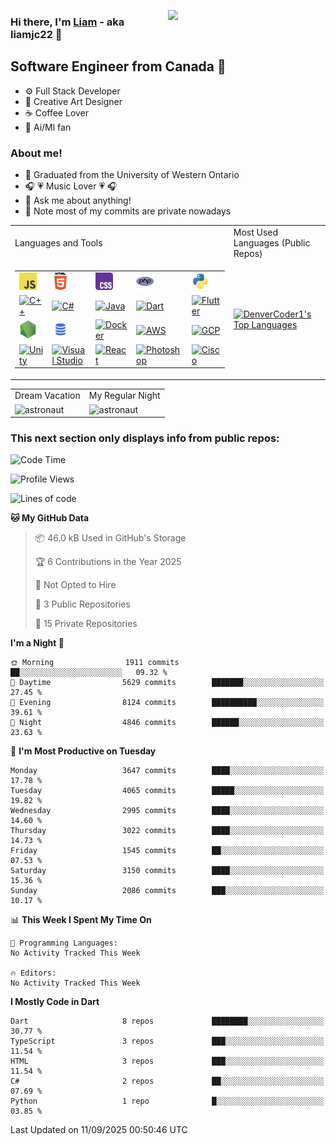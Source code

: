 <a href="#" ><img width="50%" height="auto" align="right" src="https://media.giphy.com/media/dWesBcTLavkZuG35MI/source.gif"/></a>

<h3 >Hi there, I'm <a href="https://liamjc.com">Liam</a> - aka liamjc22 👋 </h3>

<h2>Software Engineer from Canada 🍁</h2>

- ⚙️ Full Stack Developer
- 🎨 Creative Art Designer 
- ☕ Coffee Lover
- 🤖 Ai/Ml fan

### About me!

- 🏫 Graduated from the University of Western Ontario 
- 🎧 💗 Music Lover 💗 🎧
- 💬 Ask me about anything! 
- 🌱 Note most of my commits are private nowadays 
<table>
  <tbody>
    <tr>
      <td>Languages and Tools</td>
      <td>Most Used Languages (Public Repos) </td>
    </tr>
    <tr>
      <td>
        <table>
    <tbody>
        <tr>
            <td><a href="#"><img alt="JavaScript" title="JavaScript" height="28px"
                        src="https://raw.githubusercontent.com/github/explore/80688e429a7d4ef2fca1e82350fe8e3517d3494d/topics/javascript/javascript.png" /></a>
            </td>
            <td><a href="#"><img alt="HTML5" title="HTML5" height="28px"
                        src="https://raw.githubusercontent.com/github/explore/80688e429a7d4ef2fca1e82350fe8e3517d3494d/topics/html/html.png" /></a>
            </td>
            <td><a href="#"><img alt="CSS3" title="CSS3" height="28px"
                        src="https://raw.githubusercontent.com/github/explore/80688e429a7d4ef2fca1e82350fe8e3517d3494d/topics/css/css.png" /></a>
            </td>
            <td><a href="#"><img alt="PHP" title="PHP" height="28px"
                        src="https://raw.githubusercontent.com/github/explore/80688e429a7d4ef2fca1e82350fe8e3517d3494d/topics/php/php.png" /></a>
            </td>
            <td><a href="#"><img alt="Python" title="Python" height="28px"
                        src="https://raw.githubusercontent.com/github/explore/80688e429a7d4ef2fca1e82350fe8e3517d3494d/topics/python/python.png" /></a>
            </td>
        </tr>
        <tr>
            <td><a href="#"><img alt="C++" title="C++" height="28px"
                        src="https://img.icons8.com/color/48/000000/c-plus-plus-logo.png" /></a></td>
            <td><a href="#"><img alt="C#" title="C#" height="28px"
                        src="https://img.icons8.com/color/48/000000/c-sharp-logo.png" /></a></td>
            <td><a href="#"><img alt="Java" title="Java" height="28px"
                        src="https://img.icons8.com/color/48/000000/java-coffee-cup-logo.png" /></a></td>
            <td><a href="#"><img alt="Dart" title="Dart" height="28px"
                        src="https://img.icons8.com/color/452/dart.png" /></a>
            </td>
            <td><a href="#"><img alt="Flutter" title="Flutter" height="28px"
                        src="https://img.icons8.com/color/48/000000/flutter.png" /></a></td>
        </tr>
        <tr>
            <td><a href="#"><img alt="NodeJS" title="NodeJS" height="28px"
                        src="https://raw.githubusercontent.com/github/explore/80688e429a7d4ef2fca1e82350fe8e3517d3494d/topics/nodejs/nodejs.png" /></a>
            </td>
            <td><a href="#"><img alt="SQL" title="SQL" height="28px"
                        src="https://raw.githubusercontent.com/github/explore/80688e429a7d4ef2fca1e82350fe8e3517d3494d/topics/sql/sql.png" /></a>
            </td>
            <td><a href="#"><img alt="Docker" title="Docker" height="28px"
                        src="https://www.pngfind.com/pngs/m/255-2553250_icon-docker-notext-color-docker-icon-png-transparent.png" /></a></td>
            <td><a href="#"><img alt="AWS" title="AWS" height="28px"
                        src="https://upload.wikimedia.org/wikipedia/commons/thumb/5/5c/AWS_Simple_Icons_AWS_Cloud.svg/1024px-AWS_Simple_Icons_AWS_Cloud.svg.png" /></a></td>
            <td><a href="#"><img alt="GCP" title="GCP" height="28px"
                        src="https://d2cnjxvu6pstmv.cloudfront.net/wp-content/uploads/2018/01/22135110/gcp_icon_v.png" /></a>
            </td>
        </tr>
        <tr>
            <td><a href="#"><img alt="Unity" title="Unity" height="28px"
                        src="https://cdn4.iconfinder.com/data/icons/various-icons-2/476/Unity.png" /></a>
            </td>
            <td><a href="#"><img alt="Visual Studio" title="Visual Studio Code" height="28px"
                        src="https://img.icons8.com/fluent/48/000000/visual-studio-code-2019.png" /></a></td>
            <td><a href="#"><img alt="React" title="React" height="28px"
                        src="https://upload.wikimedia.org/wikipedia/commons/thumb/a/a7/React-icon.svg/1280px-React-icon.svg.png" /></a></td>
            <td><a href="#"><img alt="Photoshop" title="Photoshop" height="28px"
                        src="https://upload.wikimedia.org/wikipedia/commons/thumb/a/af/Adobe_Photoshop_CC_icon.svg/788px-Adobe_Photoshop_CC_icon.svg.png" /></a></td>
            <td><a href="#"><img alt="Cisco" title="Cisco" height="28px"
                        src="http://wonsdesign.com/img/icons/cisco-logo.png" /></a>
          </td>
      </tr>
  </tbody>
</table></td>
      <td><a href="https://github.com/anuraghazra/github-readme-stats"><img alt="DenverCoder1's Top Languages" src="https://github-readme-stats.vercel.app/api/top-langs/?username=liamjc22&langs_count=10&layout=compact#" /></a>
      </td>
    </tr>
  </tbody>
</table>

<table>
  <tbody>
    <tr>
      <td>Dream Vacation</td>
      <td>My Regular Night</td>
    </tr>
    <tr>
      <td><img src="https://media.giphy.com/media/3gJRDvjz1vc666fxPl/giphy-downsized-large.gif" alt="astronaut"  width="250" /></td>
      <td><img src="https://media.giphy.com/media/hrRJ41JB2zlgZiYcCw/giphy-downsized-large.gif" alt="astronaut"  width="400" /></td>
    </tr>
  </tbody>
</table>
  
<h3> This next section only displays info from public repos: </h3>

<!--START_SECTION:waka-->
![Code Time](http://img.shields.io/badge/Code%20Time-600%20hrs%2029%20mins-blue)

![Profile Views](http://img.shields.io/badge/Profile%20Views-0-blue)

![Lines of code](https://img.shields.io/badge/From%20Hello%20World%20I%27ve%20Written-18.9%20million%20lines%20of%20code-blue)

**🐱 My GitHub Data** 

> 📦 46.0 kB Used in GitHub's Storage 
 > 
> 🏆 6 Contributions in the Year 2025
 > 
> 🚫 Not Opted to Hire
 > 
> 📜 3 Public Repositories 
 > 
> 🔑 15 Private Repositories 
 > 
**I'm a Night 🦉** 

```text
🌞 Morning                1911 commits        ██░░░░░░░░░░░░░░░░░░░░░░░   09.32 % 
🌆 Daytime                5629 commits        ███████░░░░░░░░░░░░░░░░░░   27.45 % 
🌃 Evening                8124 commits        ██████████░░░░░░░░░░░░░░░   39.61 % 
🌙 Night                  4846 commits        ██████░░░░░░░░░░░░░░░░░░░   23.63 % 
```
📅 **I'm Most Productive on Tuesday** 

```text
Monday                   3647 commits        ████░░░░░░░░░░░░░░░░░░░░░   17.78 % 
Tuesday                  4065 commits        █████░░░░░░░░░░░░░░░░░░░░   19.82 % 
Wednesday                2995 commits        ████░░░░░░░░░░░░░░░░░░░░░   14.60 % 
Thursday                 3022 commits        ████░░░░░░░░░░░░░░░░░░░░░   14.73 % 
Friday                   1545 commits        ██░░░░░░░░░░░░░░░░░░░░░░░   07.53 % 
Saturday                 3150 commits        ████░░░░░░░░░░░░░░░░░░░░░   15.36 % 
Sunday                   2086 commits        ███░░░░░░░░░░░░░░░░░░░░░░   10.17 % 
```


📊 **This Week I Spent My Time On** 

```text
💬 Programming Languages: 
No Activity Tracked This Week

🔥 Editors: 
No Activity Tracked This Week
```

**I Mostly Code in Dart** 

```text
Dart                     8 repos             ████████░░░░░░░░░░░░░░░░░   30.77 % 
TypeScript               3 repos             ███░░░░░░░░░░░░░░░░░░░░░░   11.54 % 
HTML                     3 repos             ███░░░░░░░░░░░░░░░░░░░░░░   11.54 % 
C#                       2 repos             ██░░░░░░░░░░░░░░░░░░░░░░░   07.69 % 
Python                   1 repo              █░░░░░░░░░░░░░░░░░░░░░░░░   03.85 % 
```




 Last Updated on 11/09/2025 00:50:46 UTC
<!--END_SECTION:waka-->

<!--
**liamjc22/liamjc22** is a ✨ _special_ ✨ repository because its `README.md` (this file) appears on your GitHub profile.
